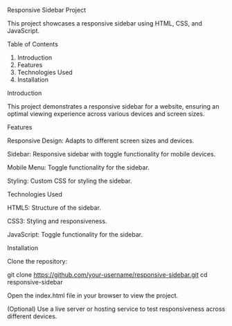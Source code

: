 Responsive Sidebar Project

This project showcases a responsive sidebar using HTML, CSS, and JavaScript.

Table of Contents

1. Introduction
2. Features
3. Technologies Used
4. Installation

Introduction

This project demonstrates a responsive sidebar for a website, ensuring an optimal viewing experience across various devices and screen sizes.

Features

Responsive Design: Adapts to different screen sizes and devices.

Sidebar: Responsive sidebar with toggle functionality for mobile devices.

Mobile Menu: Toggle functionality for the sidebar.

Styling: Custom CSS for styling the sidebar.

Technologies Used

HTML5: Structure of the sidebar.

CSS3: Styling and responsiveness.

JavaScript: Toggle functionality for the sidebar.

Installation

Clone the repository:

git clone https://github.com/your-username/responsive-sidebar.git
cd responsive-sidebar

Open the index.html file in your browser to view the project.

(Optional) Use a live server or hosting service to test responsiveness across different devices.
